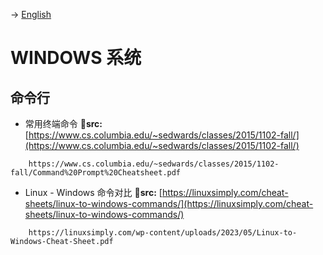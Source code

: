 -> [English](/DEVENV/OS/Windows/windows.md)

# WINDOWS 系统

## 命令行

- 常用终端命令
**🔗src:** [https://www.cs.columbia.edu/~sedwards/classes/2015/1102-fall/](https://www.cs.columbia.edu/~sedwards/classes/2015/1102-fall/)
```pdf
	https://www.cs.columbia.edu/~sedwards/classes/2015/1102-fall/Command%20Prompt%20Cheatsheet.pdf
```

- Linux - Windows 命令对比
**🔗src:** [https://linuxsimply.com/cheat-sheets/linux-to-windows-commands/](https://linuxsimply.com/cheat-sheets/linux-to-windows-commands/)
```pdf
    https://linuxsimply.com/wp-content/uploads/2023/05/Linux-to-Windows-Cheat-Sheet.pdf
```
